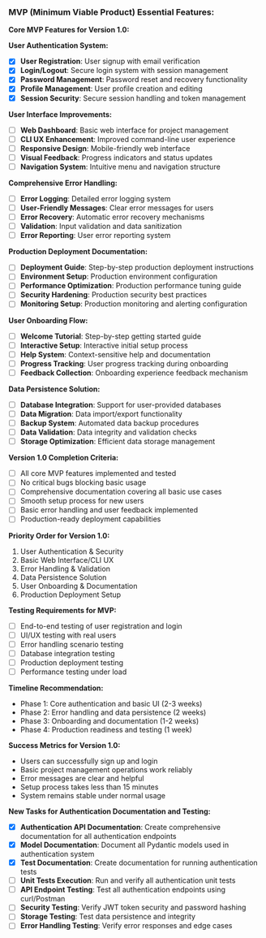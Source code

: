 ### MVP (Minimum Viable Product) Essential Features:

**Core MVP Features for Version 1.0:**

**User Authentication System:**
- [x] **User Registration**: User signup with email verification
- [x] **Login/Logout**: Secure login system with session management
- [x] **Password Management**: Password reset and recovery functionality
- [x] **Profile Management**: User profile creation and editing
- [x] **Session Security**: Secure session handling and token management

**User Interface Improvements:**
- [ ] **Web Dashboard**: Basic web interface for project management
- [ ] **CLI UX Enhancement**: Improved command-line user experience
- [ ] **Responsive Design**: Mobile-friendly web interface
- [ ] **Visual Feedback**: Progress indicators and status updates
- [ ] **Navigation System**: Intuitive menu and navigation structure

**Comprehensive Error Handling:**
- [ ] **Error Logging**: Detailed error logging system
- [ ] **User-Friendly Messages**: Clear error messages for users
- [ ] **Error Recovery**: Automatic error recovery mechanisms
- [ ] **Validation**: Input validation and data sanitization
- [ ] **Error Reporting**: User error reporting system

**Production Deployment Documentation:**
- [ ] **Deployment Guide**: Step-by-step production deployment instructions
- [ ] **Environment Setup**: Production environment configuration
- [ ] **Performance Optimization**: Production performance tuning guide
- [ ] **Security Hardening**: Production security best practices
- [ ] **Monitoring Setup**: Production monitoring and alerting configuration

**User Onboarding Flow:**
- [ ] **Welcome Tutorial**: Step-by-step getting started guide
- [ ] **Interactive Setup**: Interactive initial setup process
- [ ] **Help System**: Context-sensitive help and documentation
- [ ] **Progress Tracking**: User progress tracking during onboarding
- [ ] **Feedback Collection**: Onboarding experience feedback mechanism

**Data Persistence Solution:**
- [ ] **Database Integration**: Support for user-provided databases
- [ ] **Data Migration**: Data import/export functionality
- [ ] **Backup System**: Automated data backup procedures
- [ ] **Data Validation**: Data integrity and validation checks
- [ ] **Storage Optimization**: Efficient data storage management

**Version 1.0 Completion Criteria:**
- [ ] All core MVP features implemented and tested
- [ ] No critical bugs blocking basic usage
- [ ] Comprehensive documentation covering all basic use cases
- [ ] Smooth setup process for new users
- [ ] Basic error handling and user feedback implemented
- [ ] Production-ready deployment capabilities

**Priority Order for Version 1.0:**
1. User Authentication & Security
2. Basic Web Interface/CLI UX
3. Error Handling & Validation
4. Data Persistence Solution
5. User Onboarding & Documentation
6. Production Deployment Setup

**Testing Requirements for MVP:**
- [ ] End-to-end testing of user registration and login
- [ ] UI/UX testing with real users
- [ ] Error handling scenario testing
- [ ] Database integration testing
- [ ] Production deployment testing
- [ ] Performance testing under load

**Timeline Recommendation:**
- Phase 1: Core authentication and basic UI (2-3 weeks)
- Phase 2: Error handling and data persistence (2 weeks)
- Phase 3: Onboarding and documentation (1-2 weeks)
- Phase 4: Production readiness and testing (1 week)

**Success Metrics for Version 1.0:**
- Users can successfully sign up and login
- Basic project management operations work reliably
- Error messages are clear and helpful
- Setup process takes less than 15 minutes
- System remains stable under normal usage

**New Tasks for Authentication Documentation and Testing:**
- [x] **Authentication API Documentation**: Create comprehensive documentation for all authentication endpoints
- [x] **Model Documentation**: Document all Pydantic models used in authentication system
- [x] **Test Documentation**: Create documentation for running authentication tests
- [ ] **Unit Tests Execution**: Run and verify all authentication unit tests
- [ ] **API Endpoint Testing**: Test all authentication endpoints using curl/Postman
- [ ] **Security Testing**: Verify JWT token security and password hashing
- [ ] **Storage Testing**: Test data persistence and integrity
- [ ] **Error Handling Testing**: Verify error responses and edge cases
